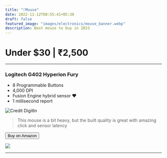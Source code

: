 ```yaml
---
title: "🖱️Mouse"
date: 2022-11-12T08:55:41+05:30
draft: false
featured_image: "images/electronics/mouse_banner.webp"
description: Best mouse to buy in 2023
---
```

<link rel="stylesheet" href="/styles.css">

# Under $30 | ₹2,500
___

### Logitech G402 Hyperion Fury
- 8 Programmable Buttons
- 4,000 DPI
- Fusion Engine hybrid sensor ❤️
- 1 millisecond report

![Credit DigitIn](/images/electronics/mouse/g402.webp)

> This mouse is a bit heavy, but the built quality is great with amazing click and sensor latency

<button class="button-58" role="button" onclick="location.href='https://amzn.to/3NYb2mY'" >Buy on Amazon</button>

<!-- g402 Amazon Small embed -->
<a href="https://www.amazon.in/Logitech-Hyperion-Ultra-Gaming-Mouse/dp/B00NFD0ETQ?&linkCode=li1&tag=jinjja-21&linkId=619a4b11f9c3ea5cb0077f53c278e34c&language=en_IN&ref_=as_li_ss_il" target="_blank"><img border="0" src="//ws-in.amazon-adsystem.com/widgets/q?_encoding=UTF8&ASIN=B00NFD0ETQ&Format=_SL110_&ID=AsinImage&MarketPlace=IN&ServiceVersion=20070822&WS=1&tag=jinjja-21&language=en_IN" ></a><img src="https://ir-in.amazon-adsystem.com/e/ir?t=jinjja-21&language=en_IN&l=li1&o=31&a=B00NFD0ETQ" width="1" height="1" border="0" alt="" style="border:none !important; margin:0px !important;" />

___